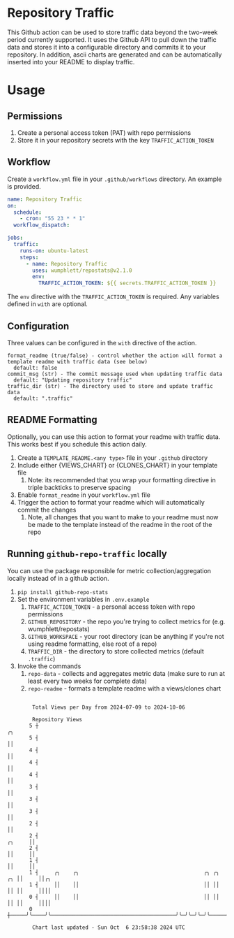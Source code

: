 # Repository Traffic

This Github action can be used to store traffic data beyond the two-week period currently supported.
It uses the Github API to pull down the traffic data and stores it into a configurable directory and commits it to your 
repository. In addition, ascii charts are generated and can be automatically inserted into your README to display traffic.

# Usage
## Permissions
1. Create a personal access token (PAT) with repo permissions
2. Store it in your repository secrets with the key `TRAFFIC_ACTION_TOKEN`

## Workflow
Create a `workflow.yml` file in your `.github/workflows` directory. An example is provided.

```yaml
name: Repository Traffic
on:
  schedule:
    - cron: "55 23 * * 1"
  workflow_dispatch:

jobs:
  traffic:
    runs-on: ubuntu-latest
    steps:
      - name: Repository Traffic
        uses: wumphlett/repostats@v2.1.0
        env:
          TRAFFIC_ACTION_TOKEN: ${{ secrets.TRAFFIC_ACTION_TOKEN }}
```
The `env` directive with the `TRAFFIC_ACTION_TOKEN` is required. Any variables defined in `with` are optional.

## Configuration
Three values can be configured in the `with` directive of the action.
```
format_readme (true/false) - control whether the action will format a template readme with traffic data (see below)
  default: false
commit_msg (str) - The commit message used when updating traffic data
  default: "Updating repository traffic"
traffic_dir (str) - The directory used to store and update traffic data
  default: ".traffic"
```

## README Formatting
Optionally, you can use this action to format your readme with traffic data. This works best if you schedule this action
daily.

1. Create a `TEMPLATE_README.<any type>` file in your `.github` directory
2. Include either {VIEWS_CHART} or {CLONES_CHART} in your template file
   1. Note: its recommended that you wrap your formatting directive in triple backticks to preserve spacing
3. Enable `format_readme` in your `workflow.yml` file
4. Trigger the action to format your readme which will automatically commit the changes
   1. Note, all changes that you want to make to your readme must now be made to the template instead of the readme in the root of the repo

## Running `github-repo-traffic` locally
You can use the package responsible for metric collection/aggregation locally instead of in a github action.

1. `pip install github-repo-stats`
2. Set the environment variables in `.env.example`
   1. `TRAFFIC_ACTION_TOKEN` - a personal access token with repo permissions
   2. `GITHUB_REPOSITORY` - the repo you're trying to collect metrics for (e.g. wumphlett/repostats)
   3. `GITHUB_WORKSPACE` - your root directory (can be anything if you're not using readme formatting, else root of a repo)
   4. `TRAFFIC_DIR` - the directory to store collected metrics (default `.traffic`)
3. Invoke the commands
   1. `repo-data` - collects and aggregates metric data (make sure to run at least every two weeks for complete data)
   2. `repo-readme` - formats a template readme with a views/clones chart

```

        Total Views per Day from 2024-07-09 to 2024-10-06

        Repository Views
       5 ┼                                                                     ╭╮
       5 ┤                                                                     ││
       4 ┤                                                                     ││
       4 ┤                                                                     ││
       4 ┤                                                                     ││
       3 ┤                                                                     ││
       3 ┤                                                                     ││
       3 ┤                                                                     ││
       2 ┤                                                                     ││
       2 ┤                                                              ╭╮     ││
       2 ┤                                                              ││     ││
       1 ┤                                                              ││     ││
       1 ┤     ╭╮    ╭╮                                        ╭╮ ╭╮ ╭╮ ││     ││╭╮
       1 ┤     ││    ││                                        ││ ││ ││ ││     ││││
       0 ┤     ││    ││                                        ││ ││ ││ ││     ││││
       0 ┼─────╯╰────╯╰────────────────────────────────────────╯╰─╯╰─╯╰─╯╰─────╯╰╯╰────────────────

        Chart last updated - Sun Oct  6 23:58:38 2024 UTC
        
```
